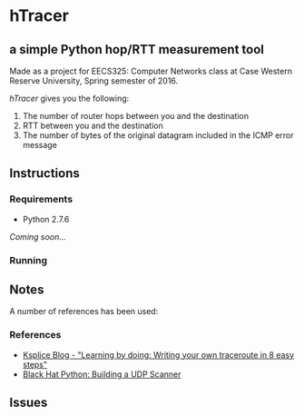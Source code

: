 # hTracer
## a simple Python hop/RTT measurement tool
Made as a project for EECS325: Computer Networks class at Case Western Reserve University, Spring semester of 2016.

*hTracer* gives you the following:

1. The number of router hops between you and the destination
2. RTT between you and the destination
3. The number of bytes of the original datagram included in the ICMP error message

## Instructions
### Requirements
- Python 2.7.6

*Coming soon...*

### Running

## Notes

A number of references has been used:

### References

- [Ksplice Blog - "Learning by doing: Writing your own traceroute in 8 easy steps"](https://blogs.oracle.com/ksplice/entry/learning_by_doing_writing_your)
- [Black Hat Python: Building a UDP Scanner](http://bt3gl.github.io/black-hat-python-building-a-udp-scanner.html)

## Issues